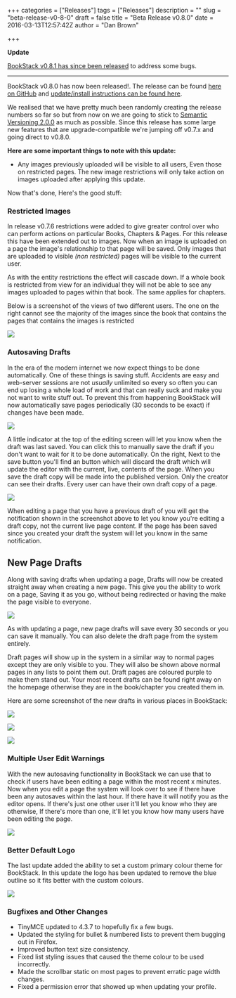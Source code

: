 +++
categories = ["Releases"]
tags = ["Releases"]
description = ""
slug = "beta-release-v0-8-0"
draft = false
title = "Beta Release v0.8.0"
date = 2016-03-13T12:57:42Z
author = "Dan Brown"

+++

**Update**

[BookStack v0.8.1 has since been released](https://github.com/ssddanbrown/BookStack/releases/tag/v0.8.0) to address some bugs.

----

BookStack v0.8.0 has now been released!. The release can be found [here on GitHub](https://github.com/ssddanbrown/BookStack/releases/tag/v0.8.0) and [update/install instructions can be found here](https://github.com/ssddanbrown/BookStack/blob/master/readme.md#updating-bookstack). 

We realised that we have pretty much been randomly creating the release numbers so far so but from now on we are going to stick to [Semantic Versioning 2.0.0](http://semver.org/) as much as possible. Since this release has some large new features that are upgrade-compatible we're jumping off v0.7.x and going direct to v0.8.0.

**Here are some important things to note with this update:**

* Any images previously uploaded will be visible to all users, Even those on restricted pages. The new image restrictions will only take action on images uploaded after applying this update.

Now that's done, Here's the good stuff:

### Restricted Images

In release v0.7.6 restrictions were added to give greater control over who can perform actions on particular Books, Chapters & Pages. For this release this have been extended out to images. Now when an image is uploaded on a page the image's relationship to that page will be saved. Only images that are uploaded to visible *(non restricted)* pages will be visible to the current user. 

As with the entity restrictions the effect will cascade down. If a whole book is restricted from view for an individual they will not be able to see any images uploaded to pages within that book. The same applies for chapters.

Below is a screenshot of the views of two different users. The one on the right cannot see the majority of the images since the book that contains the pages that contains the images is restricted

![](/images/2016/03/bookstack-image-restrictions.png)

### Autosaving Drafts

In the era of the modern internet we now expect things to be done automatically. One of these things is saving stuff. Accidents are easy and web-server sessions are not *usually* unlimited so every so often you can end up losing a whole load of work and that can really suck and make you not want to write stuff out. To prevent this from happening BookStack will now automatically save pages periodically (30 seconds to be exact) if changes have been made.

![](/images/2016/03/bookstack-autosave.png)

A little indicator at the top of the editing screen will let you know when the draft was last saved. You can click this to manually save the draft if you don't want to wait for it to be done automatically. On the right, Next to the save button you'll find an button which will discard the draft which will update the editor with the current, live, contents of the page. When you save the draft copy will be made into the published version. Only the creator can see their drafts. Every user can have their own draft copy of a page.

![](/images/2016/03/bookstack-draft-notification.png)

When editing a page that you have a previous draft of you will get the notification shown in the screenshot above to let you know you're editing a draft copy, not the current live page content. If the page has been saved since you created your draft the system will let you know in the same notification.

## New Page Drafts

Along with saving drafts when updating a page, Drafts will now be created straight away when creating a new page. This give you the ability to work on a page, Saving it as you go, without being redirected or having the make the page visible to everyone. 

![](/images/2016/03/bookstack-draft-page-menu.png)

As with updating a page, new page drafts will save every 30 seconds or you can save it manually. You can also delete the draft page from the system entirely.

Draft pages will show up in the system in a similar way to normal pages except they are only visible to you. They will also be shown above normal pages in any lists to point them out. Draft pages are coloured purple to make them stand out. Your most recent drafts can be found right away on the homepage otherwise they are in the book/chapter you created them in.

Here are some screenshot of the new drafts in various places in BookStack:

![](/images/2016/03/draft-homepage.png)

![](/images/2016/03/draft-book-page.png)

![](/images/2016/03/draft-page-sidebar.png)

### Multiple User Edit Warnings

With the new autosaving functionality in BookStack we can use that to check if users have been editing a page within the most recent x minutes. Now when you edit a page the system will look over to see if there have been any autosaves within the last hour. If there have it will notify you as the editor opens. If there's just one other user it'll let you know who they are otherwise, If there's more than one, it'll let you know how many users have been editing the page.

![](/images/2016/03/bookstack-user-notification.png)

### Better Default Logo

The last update added the ability to set a custom primary colour theme for BookStack. In this update the logo has been updated to remove the blue outline so it fits better with the custom colours.

![](/images/2016/03/bookstack-themes-logo.png)

### Bugfixes and Other Changes

* TinyMCE updated to 4.3.7 to hopefully fix a few bugs.
* Updated the styling for bullet & numbered lists to prevent them bugging out in Firefox.
* Improved button text size consistency.
* Fixed list styling issues that caused the theme colour to be used incorrectly.
* Made the scrollbar static on most pages to prevent erratic page width changes.
* Fixed a permission error that showed up when updating your profile. 


